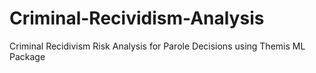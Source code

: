 # Criminal-Recividism-Analysis
Criminal Recidivism Risk Analysis for Parole Decisions using Themis ML Package
